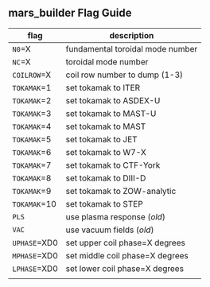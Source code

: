 ## mars_builder Flag Guide

|     flag     |           description           |
|--------------|---------------------------------|
| `N0`=X       | fundamental toroidal mode number|
| `NC`=X       | toroidal mode number            |
| `COILROW`=X  | coil row number to dump (1-3)   |
| `TOKAMAK`=1  | set tokamak to ITER             |
| `TOKAMAK`=2  | set tokamak to ASDEX-U          |
| `TOKAMAK`=3  | set tokamak to MAST-U           |
| `TOKAMAK`=4  | set tokamak to MAST             |
| `TOKAMAK`=5  | set tokamak to JET              |
| `TOKAMAK`=6  | set tokamak to W7-X             |
| `TOKAMAK`=7  | set tokamak to CTF-York         |
| `TOKAMAK`=8  | set tokamak to DIII-D           |
| `TOKAMAK`=9  | set tokamak to ZOW-analytic     |
| `TOKAMAK`=10 | set tokamak to STEP             |
| `PLS`        | use plasma response (*old*)     |
| `VAC`        | use vacuum fields (*old*)       |
| `UPHASE`=XD0 | set upper coil phase=X degrees  |
| `MPHASE`=XD0 | set middle coil phase=X degrees |
| `LPHASE`=XD0 | set lower coil phase=X degrees  |
|              |                                 |
